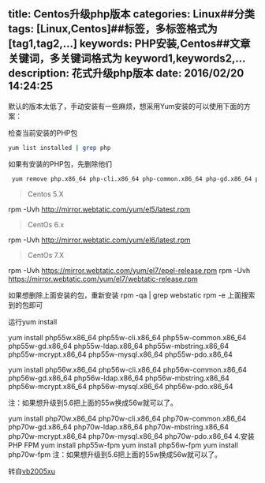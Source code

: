 title: Centos升级php版本
categories: Linux##分类
tags: [Linux,Centos]##标签，多标签格式为 [tag1,tag2,...]
keywords: PHP安装,Centos##文章关键词，多关键词格式为 keyword1,keywords2,...
description: 花式升级php版本
date: 2016/02/20 14:24:25 
---
默认的版本太低了，手动安装有一些麻烦，想采用Yum安装的可以使用下面的方案：

检查当前安装的PHP包
``` bash
yum list installed | grep php
``` 
如果有安装的PHP包，先删除他们
``` bash
 yum remove php.x86_64 php-cli.x86_64 php-common.x86_64 php-gd.x86_64 php-ldap.x86_64 php-mbstring.x86_64 php-mcrypt.x86_64 php-mysql.x86_64 php-pdo.x86_64
``` 

<!--more-->

> Centos 5.X

  rpm -Uvh http://mirror.webtatic.com/yum/el5/latest.rpm

> CentOs 6.x

  rpm -Uvh http://mirror.webtatic.com/yum/el6/latest.rpm

> CentOs 7.X

rpm -Uvh https://mirror.webtatic.com/yum/el7/epel-release.rpm
rpm -Uvh https://mirror.webtatic.com/yum/el7/webtatic-release.rpm

如果想删除上面安装的包，重新安装
rpm -qa | grep webstatic
rpm -e  上面搜索到的包即可

运行yum install

  yum install php55w.x86_64 php55w-cli.x86_64 php55w-common.x86_64 php55w-gd.x86_64 php55w-ldap.x86_64 php55w-mbstring.x86_64 php55w-mcrypt.x86_64 php55w-mysql.x86_64 php55w-pdo.x86_64

yum install php56w.x86_64 php56w-cli.x86_64 php56w-common.x86_64 php56w-gd.x86_64 php56w-ldap.x86_64 php56w-mbstring.x86_64 php56w-mcrypt.x86_64 php56w-mysql.x86_64 php56w-pdo.x86_64

注：如果想升级到5.6把上面的55w换成56w就可以了。

yum install php70w.x86_64 php70w-cli.x86_64 php70w-common.x86_64 php70w-gd.x86_64 php70w-ldap.x86_64 php70w-mbstring.x86_64 php70w-mcrypt.x86_64 php70w-mysql.x86_64 php70w-pdo.x86_64
4.安装PHP FPM
yum install php55w-fpm 
yum install php56w-fpm 
yum install php70w-fpm
注：如果想升级到5.6把上面的55w换成56w就可以了。

转自[vb2005xu](http://www.blogjava.net/nkjava/archive/2015/01/20/422289.html)